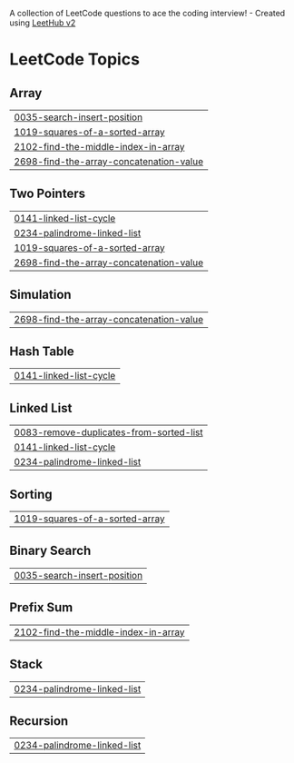 A collection of LeetCode questions to ace the coding interview! - Created using [LeetHub v2](https://github.com/arunbhardwaj/LeetHub-2.0)
<!---LeetCode Topics Start-->
# LeetCode Topics
## Array
|  |
| ------- |
| [0035-search-insert-position](https://github.com/melkien16/Leetcode-solutions/tree/master/0035-search-insert-position) |
| [1019-squares-of-a-sorted-array](https://github.com/melkien16/Leetcode-solutions/tree/master/1019-squares-of-a-sorted-array) |
| [2102-find-the-middle-index-in-array](https://github.com/melkien16/Leetcode-solutions/tree/master/2102-find-the-middle-index-in-array) |
| [2698-find-the-array-concatenation-value](https://github.com/melkien16/Leetcode-solutions/tree/master/2698-find-the-array-concatenation-value) |
## Two Pointers
|  |
| ------- |
| [0141-linked-list-cycle](https://github.com/melkien16/Leetcode-solutions/tree/master/0141-linked-list-cycle) |
| [0234-palindrome-linked-list](https://github.com/melkien16/Leetcode-solutions/tree/master/0234-palindrome-linked-list) |
| [1019-squares-of-a-sorted-array](https://github.com/melkien16/Leetcode-solutions/tree/master/1019-squares-of-a-sorted-array) |
| [2698-find-the-array-concatenation-value](https://github.com/melkien16/Leetcode-solutions/tree/master/2698-find-the-array-concatenation-value) |
## Simulation
|  |
| ------- |
| [2698-find-the-array-concatenation-value](https://github.com/melkien16/Leetcode-solutions/tree/master/2698-find-the-array-concatenation-value) |
## Hash Table
|  |
| ------- |
| [0141-linked-list-cycle](https://github.com/melkien16/Leetcode-solutions/tree/master/0141-linked-list-cycle) |
## Linked List
|  |
| ------- |
| [0083-remove-duplicates-from-sorted-list](https://github.com/melkien16/Leetcode-solutions/tree/master/0083-remove-duplicates-from-sorted-list) |
| [0141-linked-list-cycle](https://github.com/melkien16/Leetcode-solutions/tree/master/0141-linked-list-cycle) |
| [0234-palindrome-linked-list](https://github.com/melkien16/Leetcode-solutions/tree/master/0234-palindrome-linked-list) |
## Sorting
|  |
| ------- |
| [1019-squares-of-a-sorted-array](https://github.com/melkien16/Leetcode-solutions/tree/master/1019-squares-of-a-sorted-array) |
## Binary Search
|  |
| ------- |
| [0035-search-insert-position](https://github.com/melkien16/Leetcode-solutions/tree/master/0035-search-insert-position) |
## Prefix Sum
|  |
| ------- |
| [2102-find-the-middle-index-in-array](https://github.com/melkien16/Leetcode-solutions/tree/master/2102-find-the-middle-index-in-array) |
## Stack
|  |
| ------- |
| [0234-palindrome-linked-list](https://github.com/melkien16/Leetcode-solutions/tree/master/0234-palindrome-linked-list) |
## Recursion
|  |
| ------- |
| [0234-palindrome-linked-list](https://github.com/melkien16/Leetcode-solutions/tree/master/0234-palindrome-linked-list) |
<!---LeetCode Topics End-->